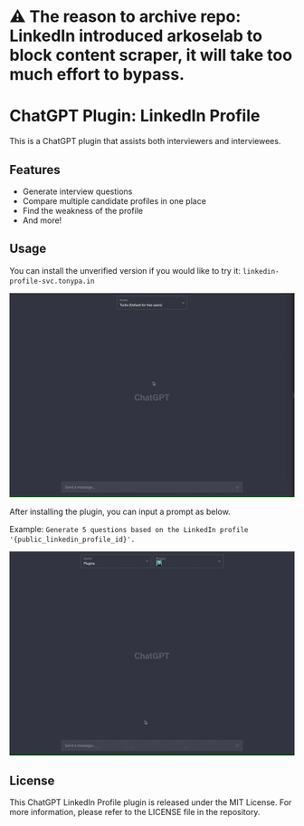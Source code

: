 # ⚠️ **The reason to archive repo: LinkedIn introduced arkoselab to block content scraper, it will take too much effort to bypass.**

# ChatGPT Plugin: LinkedIn Profile

This is a ChatGPT plugin that assists both interviewers and interviewees.

## Features

- Generate interview questions
- Compare multiple candidate profiles in one place
- Find the weakness of the profile
- And more!

## Usage

You can install the unverified version if you would like to try it: `linkedin-profile-svc.tonypa.in`

![](images/install_unverified.gif)

After installing the plugin, you can input a prompt as below.

Example: `Generate 5 questions based on the LinkedIn profile '{public_linkedin_profile_id}'.`

![](images/chat_with_profile.gif)

## License

This ChatGPT LinkedIn Profile plugin is released under the MIT License. For more information, please refer to the LICENSE file in the repository.